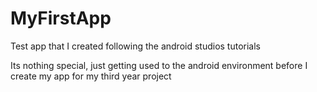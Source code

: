 # MyFirstApp
Test app that I created following the android studios tutorials

Its nothing special, just getting used to the android environment before I create my app for my third year project
